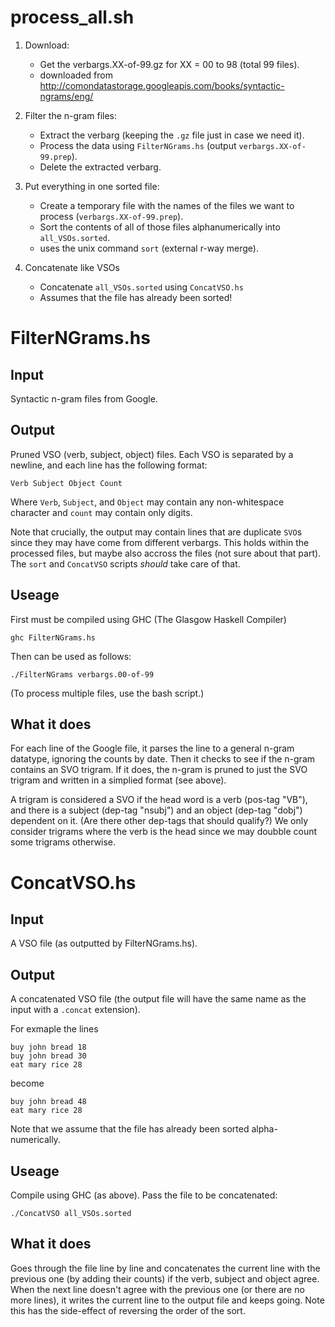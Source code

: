 # process_all.sh #

1. Download:
    - Get the verbargs.XX-of-99.gz for XX = 00 to 98 (total 99 files).
    - downloaded from http://comondatastorage.googleapis.com/books/syntactic-ngrams/eng/
    
2. Filter the n-gram files:
    - Extract the verbarg (keeping the `.gz` file just in case we need it).
    - Process the data using `FilterNGrams.hs` (output `verbargs.XX-of-99.prep`).
    - Delete the extracted verbarg.
    
3. Put everything in one sorted file:
    - Create a temporary file with the names of the files we want to process (`verbargs.XX-of-99.prep`).
    - Sort the contents of all of those files alphanumerically into `all_VSOs.sorted`.
    - uses the unix command `sort` (external r-way merge).
    
4. Concatenate like VSOs
    - Concatenate `all_VSOs.sorted` using `ConcatVSO.hs`
    - Assumes that the file has already been sorted!


# FilterNGrams.hs #

## Input ##
Syntactic n-gram files from Google.

## Output ##
Pruned VSO (verb, subject, object) files. Each VSO is separated by a newline, and
each line has the following format:

    Verb Subject Object Count

Where `Verb`, `Subject`, and `Object` may contain any non-whitespace character and
`count` may contain only digits.

Note that crucially, the output may contain lines that are duplicate `SVO`s since they
may have come from different verbargs. This holds within the processed files, but maybe
also accross the files (not sure about that part). The `sort` and `ConcatVSO` scripts
_should_ take care of that.

## Useage ##
First must be compiled using GHC (The Glasgow Haskell Compiler)

    ghc FilterNGrams.hs

Then can be used as follows:

    ./FilterNGrams verbargs.00-of-99

(To process multiple files, use the bash script.)

## What it does ##
For each line of the Google file, it parses the line to a general n-gram
datatype, ignoring the counts by date. Then it checks to see if the n-gram contains
an SVO trigram. If it does, the n-gram is pruned to just the SVO trigram and written
in a simplied format (see above). 

A trigram is considered a SVO if the head word is a verb (pos-tag "VB"), and there is
a subject (dep-tag "nsubj") and an object (dep-tag "dobj") dependent on it. (Are there
other dep-tags that should qualify?) We only consider trigrams where the verb is the 
head since we may doubble count some trigrams otherwise. 

# ConcatVSO.hs #

## Input ##
A VSO file (as outputted by FilterNGrams.hs).

## Output ##
A concatenated VSO file (the output file will have the same name as the input
with a `.concat` extension).

For exmaple the lines

    buy john bread 18
    buy john bread 30
    eat mary rice 28

become

    buy john bread 48
    eat mary rice 28

Note that we assume that the file has already been sorted alpha-numerically. 

## Useage ##
Compile using GHC (as above). Pass the file to be concatenated:

    ./ConcatVSO all_VSOs.sorted

## What it does ##
Goes through the file line by line and concatenates the current line with the previous
one (by adding their counts) if the verb, subject and object agree. When the next line
doesn't agree with the previous one (or there are no more lines), it writes the current 
line to the output file and keeps going. Note this has the side-effect of reversing the 
order of the sort. 
